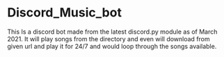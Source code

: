 # Discord_Music_bot
This Is a discord bot made from the latest discord.py module as of March 2021. It will play songs from the directory and even will download from given url and play it for 24/7 and would loop through the songs available.
